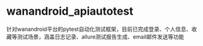 # wanandroid_apiautotest
针对wanandroid平台的pytest自动化测试框架，目前已完成登录、个人信息、收藏等测试场景，涵盖日志记录、allure测试报告生成、email邮件发送等功能
